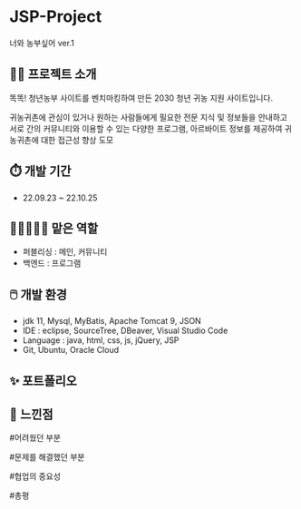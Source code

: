 # JSP-Project
너와 농부싶어 ver.1


## 👩‍💻 프로젝트 소개
똑똑! 청년농부 사이트를 벤치마킹하여 만든 2030 청년 귀농 지원 사이트입니다.

귀농귀촌에 관심이 있거나 원하는 사람들에게 필요한 전문 지식 및 정보들을 안내하고 <br>
서로 간의 커뮤니티와 이용할 수 있는 다양한 프로그램, 아르바이트 정보를 제공하여 귀농귀촌에 대한 접근성 향상 도모

## ⏱️ 개발 기간
- 22.09.23 ~ 22.10.25

## 🧑🏻‍🤝‍🧑🏼 맡은 역할
- 퍼블리싱 : 메인, 커뮤니티
- 백엔드 : 프로그램

## 🖱️ 개발 환경
- jdk 11, Mysql, MyBatis, Apache Tomcat 9, JSON
- IDE : eclipse, SourceTree, DBeaver, Visual Studio Code
- Language : java, html, css, js, jQuery, JSP
- Git, Ubuntu, Oracle Cloud

## ✨ 포트폴리오



## 📌 느낀점

#어려웠던 부분

#문제를 해결했던 부분

#협업의 중요성

#총평
